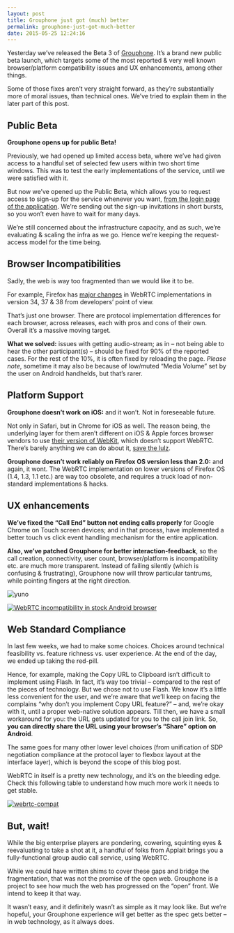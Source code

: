 ```yaml
---
layout: post
title: Grouphone just got (much) better
permalink: grouphone-just-got-much-better
date: 2015-05-25 12:24:16
---
```


Yesterday we’ve released the Beta 3 of [Grouphone](https://grouphone.me). It’s a brand new public beta launch, which targets some of the most reported & very well known browser/platform compatibility issues and UX enhancements, among other things.

Some of those fixes aren’t very straight forward, as they’re substantially more of moral issues, than technical ones. We’ve tried to explain them in the later part of this post.


## Public Beta

**Grouphone opens up for public Beta!**

Previously, we had opened up limited access beta, where we’ve had given access to a handful set of selected few users within two short time windows. This was to test the early implementations of the service, until we were satisfied with it.

But now we’ve opened up the Public Beta, which allows you to request access to sign-up for the service whenever you want, [from the login page of the application](https://grouphone.me/login). We’re sending out the sign-up invitations in short bursts, so you won’t even have to wait for many days.

We’re still concerned about the infrastructure capacity, and as such, we’re evaluating & scaling the infra as we go. Hence we’re keeping the request-access model for the time being.


## Browser Incompatibilities

Sadly, the web is way too fragmented than we would like it to be.

For example, Firefox has [major changes](https://hacks.mozilla.org/2015/03/webrtc-in-firefox-38-multistream-and-renegotiation/) in WebRTC implementations in version 34, 37 & 38 from developers’ point of view.

That’s just one browser. There are protocol implementation differences for each browser, across releases, each with pros and cons of their own. Overall it’s a massive moving target.

**What we solved:** issues with getting audio-stream; as in – not being able to hear the other participant(s) – should be fixed for 90% of the reported cases. For the rest of the 10%, it is often fixed by reloading the page. *Please note*, sometime it may also be because of low/muted “Media Volume” set by the user on Android handhelds, but that’s rarer.


## Platform Support

**Grouphone doesn’t work on iOS:** and it won’t. Not in foreseeable future.

Not only in Safari, but in Chrome for iOS as well. The reason being, the underlying layer for them aren’t different on iOS & Apple forces browser vendors to use [their version of WebKit](http://stackoverflow.com/a/29164511), which doesn’t support WebRTC. There’s barely anything we can do about it, [save the lulz](https://twitter.com/kaustavdm/status/602150045534822400).

**Grouphone doesn’t work reliably on Firefox OS version less than 2.0:** and again, it wont. The WebRTC implementation on lower versions of Firefox OS (1.4, 1.3, 1.1 etc.) are way too obsolete, and requires a truck load of non-standard implementations & hacks.


## UX enhancements

**We’ve fixed the “Call End” button not ending calls properly** for Google Chrome on Touch screen devices; and in that process, have implemented a better touch vs click event handling mechanism for the entire application.

**Also, we’ve patched Grouphone for better interaction-feedback**, so the call creation, connectivity, user count, browser/platform is incompatibility etc. are much more transparent. Instead of failing silently (which is confusing & frustrating), Grouphone now will throw particular tantrums, while pointing fingers at the right direction.

![yuno](http://blog.applait.com/content/images/2015/05/yuno-300x300.jpg)

[![WebRTC incompatibility in stock Android browser](http://blog.applait.com/content/images/2015/05/Screenshot_2015-05-25-12-27-35-169x300.jpg)](http://blog.applait.com/content/images/2015/05/Screenshot_2015-05-25-12-27-35.jpg)


## Web Standard Compliance

In last few weeks, we had to make some choices. Choices around technical feasibility vs. feature richness vs. user experience. At the end of the day, we ended up taking the red-pill.

Hence, for example, making the Copy URL to Clipboard isn’t difficult to implement using Flash. In fact, it’s way too trivial – compared to the rest of the pieces of technology. But we chose not to use Flash. We know it’s a little less convenient for the user, and we’re aware that we’ll keep on facing the complains “why don’t you implement Copy URL feature?” – and, we’re okay with it, until a proper web-native solution appears. Till then, we have a small workaround for you: the URL gets updated for you to the call join link. So, **you can directly share the URL using your browser’s “Share” option on Android**.

The same goes for many other lower level choices (from unification of SDP negotiation compliance at the protocol layer to flexbox layout at the interface layer), which is beyond the scope of this blog post.

WebRTC in itself is a pretty new technology, and it’s on the bleeding edge. Check this following table to understand how much more work it needs to get stable.

[![webrtc-compat](http://blog.applait.com/content/images/2015/05/webrtc-compat.png)](http://blog.applait.com/content/images/2015/05/webrtc-compat.png)


## But, wait!

While the big enterprise players are pondering, cowering, squinting eyes & reevaluating to take a shot at it, a handful of folks from Applait brings you a fully-functional group audio call service, using WebRTC.

While we could have written shims to cover these gaps and bridge the fragmentation, that was not the promise of the open web. Grouphone is a project to see how much the web has progressed on the “open” front. We intend to keep it that way.

It wasn’t easy, and it definitely wasn’t as simple as it may look like. But we’re hopeful, your Grouphone experience will get better as the spec gets better – in web technology, as it always does.


